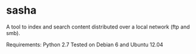 sasha
=====

A tool to index and search content distributed over a local network (ftp and smb).

Requirements: Python 2.7
Tested on Debian 6 and Ubuntu 12.04
